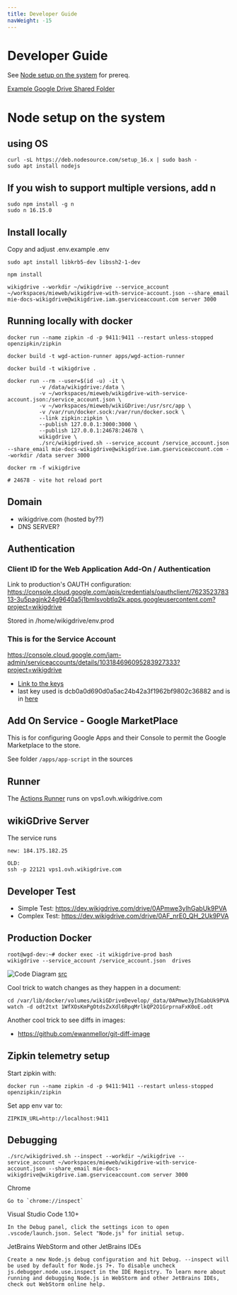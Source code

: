 ```yaml
---
title: Developer Guide
navWeight: -15
---
```

# Developer Guide

See [Node setup on the system](#Node-setup-on-the-system) for prereq.

[Example Google Drive Shared Folder](https://drive.google.com/open?id=0AIkOKXbzWCtSUk9PVA)

# Node setup on the system

## using OS

```
curl -sL https://deb.nodesource.com/setup_16.x | sudo bash -
sudo apt install nodejs
```

## If you wish to support multiple versions, add n

```
sudo npm install -g n
sudo n 16.15.0
```

## Install locally

Copy and adjust .env.example .env

```
sudo apt install libkrb5-dev libssh2-1-dev

npm install

wikigdrive --workdir ~/wikigdrive --service_account ~/workspaces/mieweb/wikigdrive-with-service-account.json --share_email mie-docs-wikigdrive@wikigdrive.iam.gserviceaccount.com server 3000
```

## Running locally with docker

```
docker run --name zipkin -d -p 9411:9411 --restart unless-stopped openzipkin/zipkin

docker build -t wgd-action-runner apps/wgd-action-runner

docker build -t wikigdrive .

docker run --rm --user=$(id -u) -it \
          -v /data/wikigdrive:/data \
          -v ~/workspaces/mieweb/wikigdrive-with-service-account.json:/service_account.json \
          -v ~/workspaces/mieweb/wikiGDrive:/usr/src/app \
          -v /var/run/docker.sock:/var/run/docker.sock \
          --link zipkin:zipkin \
          --publish 127.0.0.1:3000:3000 \
          --publish 127.0.0.1:24678:24678 \
          wikigdrive \
          ./src/wikigdrived.sh --service_account /service_account.json --share_email mie-docs-wikigdrive@wikigdrive.iam.gserviceaccount.com --workdir /data server 3000

docker rm -f wikigdrive

# 24678 - vite hot reload port
```


## Domain

* wikigdrive.com (hosted by??)
* DNS SERVER?

## Authentication

### Client ID for the Web Application Add-On / Authentication

Link to production's OAUTH configuration: https://console.cloud.google.com/apis/credentials/oauthclient/762352378313-3u5pagjnk24g9640a5j1bmlsvobtlq2k.apps.googleusercontent.com?project=wikigdrive

Stored in /home/wikigdrive/env.prod

### This is for the Service Account
https://console.cloud.google.com/iam-admin/serviceaccounts/details/103184696095283927333?project=wikigdrive
* [Link to the keys](https://console.cloud.google.com/iam-admin/serviceaccounts/details/103184696095283927333/keys?project=wikigdrive)
* last key used is dcb0a0d690d0a5ac24b42a3f1962bf9802c36882 and is in [here](https://github.com/mieweb/wikiGDrive/blob/a0f1427018e71576d696c1b0d42a926de13854d7/.github/workflows/ProdServerDeploy.yml#L43)

## Add On Service - Google MarketPlace

This is for configuring Google Apps and their Console to permit the Google Marketplace to the store.

See folder `/apps/app-script` in the sources


## Runner

The [Actions Runner](https://github.com/mieweb/wikiGDrive/settings/actions/runners/2) runs on vps1.ovh.wikigdrive.com


## wikiGDrive Server

The service runs

```
new: 184.175.182.25

OLD:
ssh -p 22121 vps1.ovh.wikigdrive.com
```

## Developer Test

* Simple Test: https://dev.wikigdrive.com/drive/0APmwe3yIhGabUk9PVA
* Complex Test: https://dev.wikigdrive.com/drive/0AF_nrE0_QH_2Uk9PVA



## Production Docker

```
root@wgd-dev:~# docker exec -it wikigdrive-prod bash
wikigdrive --service_account /service_account.json  drives
```

![Code Diagram](https://docs.google.com/drawings/d/e/2PACX-1vREcniLAig0DiPqSxu5QRqgiGHWL5INKfjMlqSvXK9vTbas3JqorzbuONLeTrNOD0MBPC7QB3Gd_NY7/pub?w=960&h=720) [src](https://docs.google.com/drawings/d/1LSveM3s_Fmi9411FW9Z-NA50fbNHHW2y_PQo3NSUPAI/edit)

Cool trick to watch changes as they happen in a document:

```
cd /var/lib/docker/volumes/wikiGDriveDevelop/_data/0APmwe3yIhGabUk9PVA
watch -d odt2txt 1WfXOsKmPgOtdsZxXdl6RpqMrlkQP2O1GrprnaFxK0oE.odt
```

Another cool trick to see diffs in images:
* https://github.com/ewanmellor/git-diff-image

## Zipkin telemetry setup

Start zipkin with:

```
docker run --name zipkin -d -p 9411:9411 --restart unless-stopped openzipkin/zipkin
```

Set app env var to:

```
ZIPKIN_URL=http://localhost:9411
```

## Debugging

```
./src/wikigdrived.sh --inspect --workdir ~/wikigdrive --service_account ~/workspaces/mieweb/wikigdrive-with-service-account.json --share_email mie-docs-wikigdrive@wikigdrive.iam.gserviceaccount.com server 3000
```

Chrome

```
Go to `chrome://inspect`
```

Visual Studio Code 1.10+

```
In the Debug panel, click the settings icon to open .vscode/launch.json. Select "Node.js" for initial setup.
```

JetBrains WebStorm and other JetBrains IDEs

```
Create a new Node.js debug configuration and hit Debug. --inspect will be used by default for Node.js 7+. To disable uncheck js.debugger.node.use.inspect in the IDE Registry. To learn more about running and debugging Node.js in WebStorm and other JetBrains IDEs, check out WebStorm online help.
```
